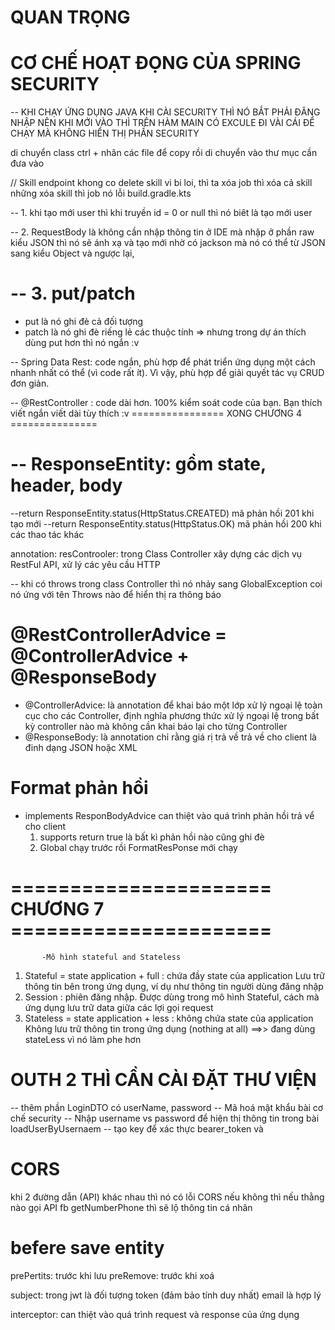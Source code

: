 # QUAN TRỌNG 
# CƠ CHẾ HOẠT ĐỌNG CỦA SPRING SECURITY
 -- KHI CHẠY ỨNG DỤNG JAVA KHI CÀI SECURITY THÌ NÓ BẮT PHẢI ĐĂNG NHẬP NÊN KHI MỚI VÀO THÌ
 TRÊN HÀM MAIN CÓ EXCULE ĐI VÀI CÁI ĐỂ CHẠY MÀ KHÔNG HIỂN THỊ PHẦN SECURITY

di chuyển class ctrl + nhân các file để copy rồi di chuyển vào thư mục cần đưa vào 

// Skill endpoint khong co delete skill vi bi loi, thì ta xóa job thì xóa cả skill những xóa skill thì job nó lỗi 
build.gradle.kts


-- 1. khi tạo mới user thì khi truyền id = 0 or null thì nó biêt là tạo mới user

-- 2. RequestBody là không cần nhập thông tin ở IDE mà nhập ở phần raw kiểu JSON thì nó sẽ ánh xạ và tạo mới nhờ có jackson mà nó có thể từ JSON sang kiểu Object và ngược lại, 

# -- 3. put/patch
  - put là nó ghi đè cả đối tượng
  - patch là nó ghi đè riếng lẻ các thuộc tính
  => nhưng trong dự án thích dùng put hơn thì nó ngắn :v

-- Spring Data Rest: code ngắn, phù hợp để phát triển ứng dụng một cách nhanh nhất có
thể (vì code rất ít). Vì vậy, phù hợp để giải quyết tác vụ CRUD đơn giản.

-- @RestController : code dài hơn. 100% kiểm soát code của bạn. Bạn thích viết ngắn viết
dài tùy thích :v
     ================ XONG CHƯƠNG 4  ===============

# -- ResponseEntity: gồm state, header, body  

   --return ResponseEntity.status(HttpStatus.CREATED) mã phản hồi 201 khi tạo mới
   --return ResponseEntity.status(HttpStatus.OK) mã phản hồi 200 khi các thao tác khác

annotation: resControoler: trong Class Controller xây dựng các dịch vụ RestFul API, xử lý các yêu cầu HTTP

-- khi có throws trong class Controller thì nó nhảy sang GlobalException coi nó ứng với tên Throws nào để hiển thị ra thông báo

 # @RestControllerAdvice = @ControllerAdvice + @ResponseBody

  + @ControllerAdvice: là annotation để khai báo một lớp xử lý ngoại lệ toàn cục cho các Controller, định nghĩa phương thức xử lý ngoại lệ trong bất kỳ controller nào mà không cần khai báo lại cho từng Controller
  + @ResponseBody: là annotation chỉ rằng giá rị trả về trả về cho client là đinh dạng JSON hoặc XML 

# Format phản hồi
  + implements ResponBodyAdvice can thiệt vào quá trình phản hồi trả vể cho client
    1. supports return true là bất kì phản hồi nào cũng ghi đè
    2. Global chạy trước rồi FormatResPonse mới chạy

# ====================== CHƯƠNG 7 ======================
           -Mô hình stateful and Stateless
1. Stateful = state application + full : chứa đầy state của application
Lưu trữ thông tin bên trong ứng dụng, ví dụ như thông tin người dùng đăng nhập
2. Session : phiên đăng nhập. Được dùng trong mô hình Stateful, cách mà ứng dụng lưu
trữ data giữa các lợi gọi request
3. Stateless = state application + less : không chứa state của application  
Không lưu trữ thông tin trong ứng dụng (nothing at all) 
 ==>> đang dùng stateLess  vì nó làm phe hơn

 # OUTH 2 THÌ CẦN CÀI ĐẶT THƯ VIỆN 
-- thêm phần LoginDTO có userName, password
-- Mã hoá mật khẩu bài cơ chế security
-- Nhập username vs password để hiện thị thông tin trong bài loadUserByUsernaem
-- tạo key để xác thực bearer_token và 
# CORS 
 khi 2 đường dẫn (API) khác nhau thì nó có lỗi CORS nếu không thì
 nếu thằng nào gọi API fb getNumberPhone thì sẽ lộ thông tin cá nhân


# befere save entity

prePertits: trước khi lưu
preRemove: trước khi xoá


subject: trong jwt là đối tượng token (đảm bảo tính duy nhất) email là hợp lý

interceptor: can thiệt vào quá trình request và response của ứng dụng 
